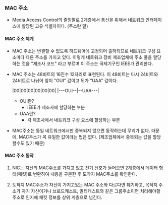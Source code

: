 ### MAC 주소

- Media Access Control의 줄임말로 2계층에서 통신을 위해서 네트워크 인터페이스에 할당된 고유 식별자이다. (주소란 말)

#### MAC 주소 체계

- MAC 주소는 변결할 수 없도록 하드웨어에 고정되어 출하되므로 네트워크 구성 요소마다 다른 주소를 가지고 있다.
  이렇게 네트워크 장비 제조업체에 주소 풀을 할당하는 것을 "제조사 코드" 라고 부르며 이 주소는 국제기구인 IEEE가 관리한다.

- MAC 주소는 48비트의 16진수 12자리로 표현된다.
  이 48비트는 다시 24비트와 24비트로 나뉘어 앞이 "OUI" 값이고 뒤가 "UAA" 값이다.

  |00|00|00|00|00|00|
  |---OUI--|--UAA---|

  - OUI란?
    - IEEE가 제조사에 할당하는 부분
  - UAA란?
    - 각 제조사에서 네트워크 구성 요소에 할당하는 부분

- MAC주소는 동일 네트워크에서만 중복되지 않으면 동작하는데 무리가 없다.
  때문에, MAC주소가 꼭 유일한 값이라는 법은 없다. (제조업체에서 중복되는 값을 할당할수도 있기 때문)

#### MAC 주소 동작

1. NIC는 자신의 MAC주소를 가지고 있고 전기 신호가 들어오면 2계층에서 데이터 형태(패킷)로 변환하여 내용을 구분한 후 도착지 MAC주소를 확인한다.

2. 도착지 MAC주소가 자신이 가지고있는 MAC 주소와 다르다면 폐기하고, 목적지 주소가 자기 자신이거나 브로드캐스트, 멀티캐스트와 같은 그룹주소이면 처리해야할 주소로 인지해 패킷 정보를 상위 계층으로 넘긴다.
